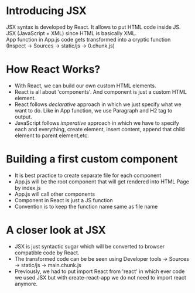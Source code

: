 # Introducing JSX

JSX syntax is developed by React. It allows to put HTML code inside JS.
JSX (JavaScript + XML) since HTML is basically XML.\
App function in App.js code gets transformed into a cryptic function (Inspect -> Sources -> static/js -> 0.chunk.js)

# How React Works?

- With React, we can build our own custom HTML elements.
- React is all about 'components'. And component is just a custom HTML element.
- React follows *declarative* approach in which we just specify what we want to do. Like in App function, we use Paragraph and H2 tag to output.
- JavaScript follows *imperative* approach in which we have to specify each and everything, create element, insert content, append that child element to parent element,etc.

# Building a first custom component

- It is best practice to create separate file for each component
- App.js will be the root component that will get rendered into HTML Page by index.js
- App.js will call other components
- Component in React is just a JS function
- Convention is to keep the function name same as file name

# A closer look at JSX
- JSX is just syntactic sugar which will be converted to browser compatible code by React.
- The transformed code can be be seen using Developer tools -> Sources -> static/js -> main.chunk.js
- Previously, we had to put import React from 'react' in which ever code we used JSX but with create-react-app we do not need to import react anymore.